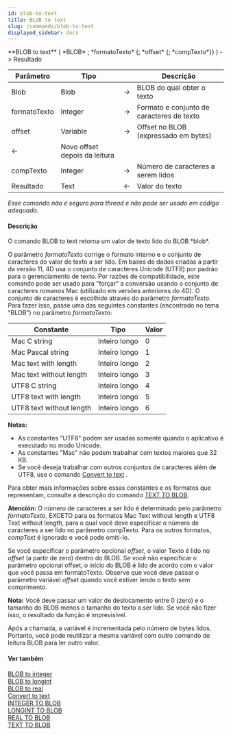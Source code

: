```yaml
---
id: blob-to-text
title: BLOB to text
slug: /commands/blob-to-text
displayed_sidebar: docs
---
```


<!--REF #_command_.BLOB to text.Syntax-->**BLOB to text** ( *BLOB* ; *formatoTexto* {; *offset* {; *compTexto*}} )  -> Resultado<!-- END REF-->
<!--REF #_command_.BLOB to text.Params-->
| Parâmetro | Tipo |  | Descrição |
| --- | --- | --- | --- |
| Blob | Blob | &#8594;  | BLOB do qual obter o texto |
| formatoTexto | Integer | &#8594;  | Formato e conjunto de caracteres de texto |
| offset | Variable | &#8594;  | Offset no BLOB (expressado em bytes) |
| &#8592; | Novo offset depois da leitura |
| compTexto | Integer | &#8594;  | Número de caracteres a serem lidos |
| Resultado | Text | &#8592; | Valor do texto |

<!-- END REF-->

*Esse comando não é seguro para thread e não pode ser usado em código adequado.*


#### Descrição 

<!--REF #_command_.BLOB to text.Summary-->O comando BLOB to text retorna um valor de texto lido do BLOB *blob*.<!-- END REF-->

O parâmetro *formatoTexto* corrige o formato interno e o conjunto de caracteres do valor de texto a ser lido. Em bases de dados criadas a partir da versão 11, 4D usa o conjunto de caracteres Unicode (UTF8) por padrão para o gerenciamento de texto. Por razões de compatibilidade, este comando pode ser usado para "forçar" a conversão usando o conjunto de caracteres romanos Mac (utilizado em versões anteriores do 4D). O conjunto de caracteres é escolhido através do parâmetro *formatoTexto*. Para fazer isso, passe uma das seguintes constantes (encontrado no tema "BLOB") no parâmetro *formatoTexto*:

| Constante                | Tipo          | Valor |
| ------------------------ | ------------- | ----- |
| Mac C string             | Inteiro longo | 0     |
| Mac Pascal string        | Inteiro longo | 1     |
| Mac text with length     | Inteiro longo | 2     |
| Mac text without length  | Inteiro longo | 3     |
| UTF8 C string            | Inteiro longo | 4     |
| UTF8 text with length    | Inteiro longo | 5     |
| UTF8 text without length | Inteiro longo | 6     |

**Notas:**

* As constantes "UTF8" podem ser usadas somente quando o aplicativo é executado no modo Unicode.
* As constantes "Mac" não podem trabalhar com textos maiores que 32 KB.
* Se você deseja trabalhar com outros conjuntos de caracteres além de UTF8, use o comando [Convert to text](convert-to-text.md) .

Para obter mais informações sobre essas constantes e os formatos que representam, consulte a descrição do comando [TEXT TO BLOB](text-to-blob.md). 

**Atención:** O número de caracteres a ser lido é determinado pelo parâmetro *formatoTexto*, EXCETO para os formatos Mac Text without length e UTF8 Text without length, para o qual você deve especificar o número de caracteres a ser lido no parâmetro compTexto. Para os outros formatos, *compText* é ignorado e você pode omiti-lo. 

Se você especificar o parâmetro opcional *offset*, o valor Texto é lido no *offset* (a partir de zero) dentro do BLOB. Se você não especificar o parâmetro opcional offset, o início do BLOB é lido de acordo com o valor que você passa em formatoTexto. Observe que você deve passar o parâmetro variável *offset* quando você estiver lendo o texto sem comprimento.

**Nota:** Você deve passar um valor de deslocamento entre 0 (zero) e o tamanho do BLOB menos o tamanho do texto a ser lido. Se você não fizer isso, o resultado da função é imprevisível.

Após a chamada, a variável é incrementada pelo número de bytes lidos. Portanto, você pode reutilizar a mesma variável com outro comando de leitura BLOB para ler outro valor. 

#### Ver também 

[BLOB to integer](blob-to-integer.md)  
[BLOB to longint](blob-to-longint.md)  
[BLOB to real](blob-to-real.md)  
[Convert to text](convert-to-text.md)  
[INTEGER TO BLOB](integer-to-blob.md)  
[LONGINT TO BLOB](longint-to-blob.md)  
[REAL TO BLOB](real-to-blob.md)  
[TEXT TO BLOB](text-to-blob.md)  
